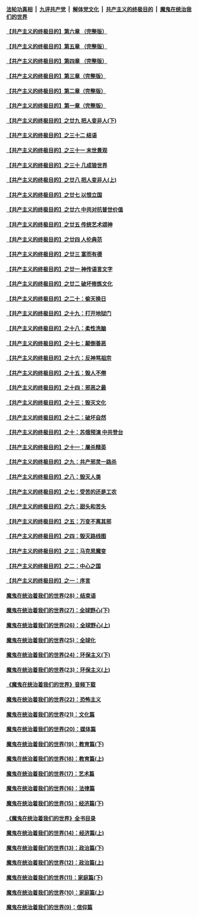 

####  [法轮功真相](../../../../basic/blob/master/README.md?t=05060031) &nbsp;|&nbsp; [九评共产党](../../../../9ping.md/blob/master/README.md?t=05060031) &nbsp;|&nbsp; [解体党文化](../../../../jtdwh.md/blob/master/README.md?t=05060031)  &nbsp;|&nbsp; [共产主义的终极目的](../../../../gczydzjmd.md/blob/master/README.md?t=05060031) &nbsp;|&nbsp; [魔鬼在统治我们的世界](../../../../mgztzwmdsj.md/blob/master/README.md?t=05060031) 

#### [【共产主义的终极目的】第六章 （完整版）](../pages/nsc422/n11428913.md?t=05060031) 

#### [【共产主义的终极目的】第五章 （完整版）](../pages/nsc422/n11428912.md?t=05060031) 

#### [【共产主义的终极目的】第四章 （完整版）](../pages/nsc422/n11428907.md?t=05060031) 

#### [【共产主义的终极目的】第三章（完整版）](../pages/nsc422/n11428848.md?t=05060031) 

#### [【共产主义的终极目的】第二章（完整版）](../pages/nsc422/n11428831.md?t=05060031) 

#### [【共产主义的终极目的】第一章（完整版）](../pages/nsc422/n11417651.md?t=05060031) 

#### [【共产主义的终极目的】之廿九 把人变非人(下)](../pages/nsc422/n11344140.md?t=05060031) 

#### [【共产主义的终极目的】之三十二 结语](../pages/nsc422/n11360535.md?t=05060031) 

#### [【共产主义的终极目的】之三十一 末世景观](../pages/nsc422/n11351129.md?t=05060031) 

#### [【共产主义的终极目的】之三十 几成狼世界](../pages/nsc422/n11348280.md?t=05060031) 

#### [【共产主义的终极目的】之廿八 把人变非人(上)](../pages/nsc422/n11340492.md?t=05060031) 

#### [【共产主义的终极目的】之廿七 以恨立国](../pages/nsc422/n11336944.md?t=05060031) 

#### [【共产主义的终极目的】之廿六 中共对抗普世价值](../pages/nsc422/n11324785.md?t=05060031) 

#### [【共产主义的终极目的】之廿五 传统艺术颂神](../pages/nsc422/n11296396.md?t=05060031) 

#### [【共产主义的终极目的】之廿四 人伦典范](../pages/nsc422/n11296397.md?t=05060031) 

#### [【共产主义的终极目的】之廿三 富而有德](../pages/nsc422/n11283598.md?t=05060031) 

#### [【共产主义的终极目的】之廿一 神传语言文字](../pages/nsc422/n11263265.md?t=05060031) 

#### [【共产主义的终极目的】之廿二 破坏修炼文化](../pages/nsc422/n11245728.md?t=05060031) 

#### [【共产主义的终极目的】之二十：偷天换日](../pages/nsc422/n11238846.md?t=05060031) 

#### [【共产主义的终极目的】之十九：打开地狱门](../pages/nsc422/n11206376.md?t=05060031) 

#### [【共产主义的终极目的】之十八：柔性洗脑](../pages/nsc422/n11199994.md?t=05060031) 

#### [【共产主义的终极目的】之十七：颠倒善恶](../pages/nsc422/n11179782.md?t=05060031) 

#### [【共产主义的终极目的】之十六：反神骂祖宗](../pages/nsc422/n11166798.md?t=05060031) 

#### [【共产主义的终极目的】之十五：毁人不倦](../pages/nsc422/n11166792.md?t=05060031) 

#### [【共产主义的终极目的】之十四：邪恶之最](../pages/nsc422/n11150249.md?t=05060031) 

#### [【共产主义的终极目的】之十三：毁灭文化](../pages/nsc422/n11135227.md?t=05060031) 

#### [【共产主义的终极目的】之十二：破坏自然](../pages/nsc422/n11135214.md?t=05060031) 

#### [【共产主义的终极目的】之十：苏俄预演 中共登台](../pages/nsc422/n11118424.md?t=05060031) 

#### [【共产主义的终极目的】之十一：屠杀精英](../pages/nsc422/n11118442.md?t=05060031) 

#### [【共产主义的终极目的】之九：共产邪灵一路杀](../pages/nsc422/n11114139.md?t=05060031) 

#### [【共产主义的终极目的】之八：毁灭人类](../pages/nsc422/n11108503.md?t=05060031) 

#### [【共产主义的终极目的】之七：受苦的还是工农](../pages/nsc422/n11101809.md?t=05060031) 

#### [【共产主义的终极目的】之六：甜头和苦头](../pages/nsc422/n11096971.md?t=05060031) 

#### [【共产主义的终极目的】之五：万变不离其邪](../pages/nsc422/n11091285.md?t=05060031) 

#### [【共产主义的终极目的】之四：毁灭路线图](../pages/nsc422/n11086284.md?t=05060031) 

#### [【共产主义的终极目的】之三：马克思魔变](../pages/nsc422/n11061941.md?t=05060031) 

#### [【共产主义的终极目的】之二：中心之国](../pages/nsc422/n11047728.md?t=05060031) 

#### [【共产主义的终极目的】之一：序言](../pages/nsc422/n11086077.md?t=05060031) 

#### [魔鬼在统治着我们的世界(28)：结束语](../pages/nsc422/n10936246.md?t=05060031) 

#### [魔鬼在统治着我们的世界(27)：全球野心(下)](../pages/nsc422/n10928319.md?t=05060031) 

#### [魔鬼在统治着我们的世界(26)：全球野心(上)](../pages/nsc422/n10900318.md?t=05060031) 

#### [魔鬼在统治着我们的世界(25)：全球化](../pages/nsc422/n10788205.md?t=05060031) 

#### [魔鬼在统治着我们的世界(24)：环保主义(下)](../pages/nsc422/n10695307.md?t=05060031) 

#### [魔鬼在统治着我们的世界(23)：环保主义(上)](../pages/nsc422/n10688613.md?t=05060031) 

#### [《魔鬼在统治着我们的世界》音频下载](../pages/nsc422/n10635553.md?t=05060031) 

#### [魔鬼在统治着我们的世界(22)：恐怖主义](../pages/nsc422/n10614727.md?t=05060031) 

#### [魔鬼在统治着我们的世界(21)：文化篇](../pages/nsc422/n10597706.md?t=05060031) 

#### [魔鬼在统治着我们的世界(20)：媒体篇](../pages/nsc422/n10586579.md?t=05060031) 

#### [魔鬼在统治着我们的世界(19)：教育篇(下)](../pages/nsc422/n10564808.md?t=05060031) 

#### [魔鬼在统治着我们的世界(18)：教育篇(上)](../pages/nsc422/n10526970.md?t=05060031) 

#### [魔鬼在统治着我们的世界(17)：艺术篇](../pages/nsc422/n10499093.md?t=05060031) 

#### [魔鬼在统治着我们的世界(16)：法律篇](../pages/nsc422/n10485969.md?t=05060031) 

#### [魔鬼在统治着我们的世界(15)：经济篇(下)](../pages/nsc422/n10469975.md?t=05060031) 

#### [《魔鬼在统治着我们的世界》全书目录](../pages/nsc422/n10464261.md?t=05060031) 

#### [魔鬼在统治着我们的世界(14)：经济篇(上)](../pages/nsc422/n10457370.md?t=05060031) 

#### [魔鬼在统治着我们的世界(13)：政治篇(下)](../pages/nsc422/n10448270.md?t=05060031) 

#### [魔鬼在统治着我们的世界(12)：政治篇(上)](../pages/nsc422/n10444576.md?t=05060031) 

#### [魔鬼在统治着我们的世界(11)：家庭篇(下)](../pages/nsc422/n10440961.md?t=05060031) 

#### [魔鬼在统治着我们的世界(10)：家庭篇(上)](../pages/nsc422/n10435448.md?t=05060031) 

#### [魔鬼在统治着我们的世界(9)：信仰篇](../pages/nsc422/n10432159.md?t=05060031) 

